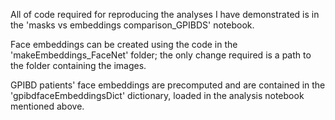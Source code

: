 All of code required for reproducing the analyses I have demonstrated is in the 'masks vs embeddings comparison_GPIBDS' notebook.

Face embeddings can be created using the code in the 'makeEmbeddings_FaceNet' folder; the only change required is a path to the folder containing the images.

GPIBD patients' face embeddings are precomputed and are contained in the 'gpibdfaceEmbeddingsDict' dictionary, loaded in the analysis notebook mentioned above.